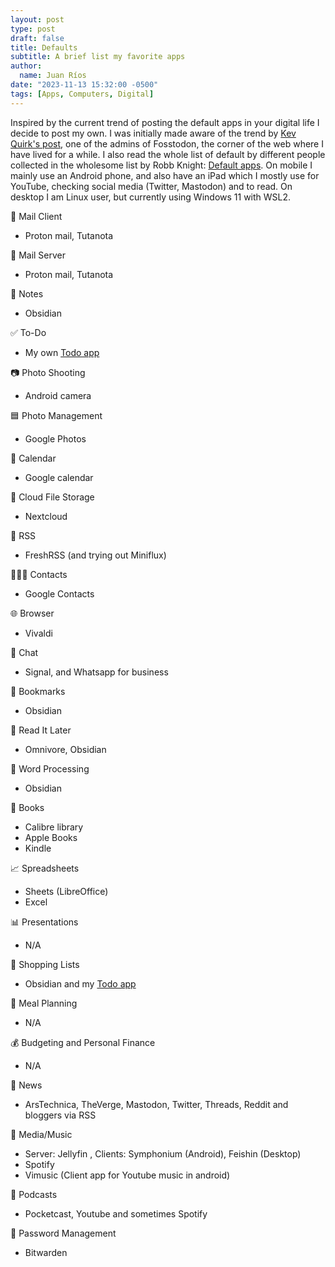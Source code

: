 ```yaml
---
layout: post
type: post
draft: false
title: Defaults
subtitle: A brief list my favorite apps
author:
  name: Juan Ríos
date: "2023-11-13 15:32:00 -0500"
tags: [Apps, Computers, Digital]
---
```

Inspired by the current trend of posting the default apps in your digital life I decide to post my own. I was initially made aware of the trend by [Kev Quirk's post](https://kevquirk.com/my-default-apps-at-the-end-of-2023), one of the admins of Fosstodon, the corner of the web where I have lived for a while. 
I also read the whole list of default by different people collected in the wholesome list by Robb Knight: [Default apps](https://defaults.rknight.me). On mobile I mainly use an Android phone, and also have an iPad which I mostly use for YouTube, checking social media (Twitter, Mastodon) and to read. On desktop I am Linux user, but currently using Windows 11 with WSL2.

📨 Mail Client
- Proton mail, Tutanota

📮 Mail Server
- Proton mail, Tutanota

📝 Notes
- Obsidian

✅ To-Do
- My own [Todo app](https://task.bitfusion.link)

📷 Photo Shooting
- Android camera

🟦 Photo Management
- Google Photos 

📆 Calendar
- Google calendar

📁 Cloud File Storage
- Nextcloud

📖 RSS
- FreshRSS (and trying out Miniflux)

🙍🏻‍♂️ Contacts
- Google Contacts

🌐 Browser
- Vivaldi 

💬 Chat
- Signal, and Whatsapp for business 

🔖 Bookmarks
- Obsidian

📑 Read It Later
- Omnivore, Obsidian

📜 Word Processing
- Obsidian

📔 Books
- Calibre library
- Apple Books
- Kindle

📈 Spreadsheets
- Sheets (LibreOffice)
- Excel

📊 Presentations
- N/A

🛒 Shopping Lists
- Obsidian and my [Todo app](https://task.bitfusion.link)

🍴 Meal Planning
- N/A

💰 Budgeting and Personal Finance
- N/A

📰 News
- ArsTechnica, TheVerge, Mastodon, Twitter, Threads, Reddit and bloggers via RSS

🎵 Media/Music
- Server: Jellyfin , Clients: Symphonium (Android), Feishin (Desktop)  
- Spotify
- Vimusic (Client app for Youtube music in android)

🎤 Podcasts
- Pocketcast, Youtube and sometimes Spotify

🔐 Password Management
- Bitwarden